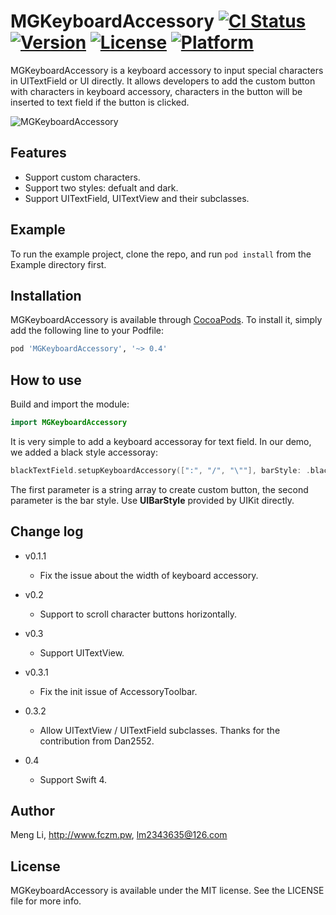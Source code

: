 # MGKeyboardAccessory [![CI Status](http://img.shields.io/travis/limeng/MGKeyboardAccessory.svg?style=flat)](https://travis-ci.org/limeng/MGKeyboardAccessory) [![Version](https://img.shields.io/cocoapods/v/MGKeyboardAccessory.svg?style=flat)](http://cocoapods.org/pods/MGKeyboardAccessory) [![License](https://img.shields.io/cocoapods/l/MGKeyboardAccessory.svg?style=flat)](http://cocoapods.org/pods/MGKeyboardAccessory) [![Platform](https://img.shields.io/cocoapods/p/MGKeyboardAccessory.svg?style=flat)](http://cocoapods.org/pods/MGKeyboardAccessory)

MGKeyboardAccessory is a keyboard accessory to input special characters in UITextField or UI directly. It allows developers to add the custom button with characters in keyboard accessory, characters in the button will be
inserted to text field if the button is clicked.

![MGKeyboardAccessory](https://raw.githubusercontent.com/lm2343635/MGKeyboardAccessory/master/screenshot/demo.png)

## Features
- Support custom characters.
- Support two styles: defualt and dark.
- Support UITextField, UITextView and their subclasses.

## Example

To run the example project, clone the repo, and run `pod install` from the Example directory first.

## Installation

MGKeyboardAccessory is available through [CocoaPods](http://cocoapods.org). To install
it, simply add the following line to your Podfile:

```ruby
pod 'MGKeyboardAccessory', '~> 0.4'
```

## How to use
Build and import the module:

```swift
import MGKeyboardAccessory
```

It is very simple to add a keyboard accessoray for text field. In our demo, we added a black style accessoray:

```swift
blackTextField.setupKeyboardAccessory([":", "/", "\""], barStyle: .black)
```

The first parameter is a string array to create custom button, the second parameter is the bar style. Use **UIBarStyle** provided by UIKit directly.


## Change log

- v0.1.1
	- Fix the issue about the width of keyboard accessory.

- v0.2
    - Support to scroll character buttons horizontally.

- v0.3
    - Support UITextView.

- v0.3.1
    - Fix the init issue of AccessoryToolbar.

- 0.3.2
	- Allow UITextView / UITextField subclasses. Thanks for the contribution from Dan2552.

- 0.4
	- Support Swift 4.

## Author

Meng Li, http://www.fczm.pw, lm2343635@126.com

## License

MGKeyboardAccessory is available under the MIT license. See the LICENSE file for more info.


